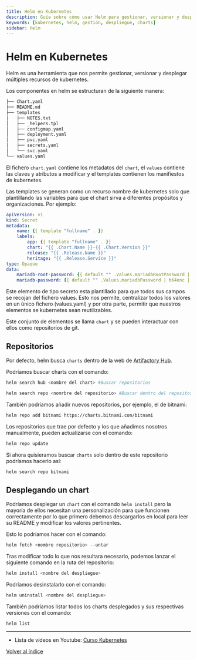 ```yaml
---
title: Helm en Kubernetes
description: Guía sobre cómo usar Helm para gestionar, versionar y desplegar múltiples recursos en Kubernetes.
keywords: [kubernetes, helm, gestión, despliegue, charts]
sidebar: Helm
---
```


# Helm en Kubernetes

Helm es una herramienta que nos permite gestionar, versionar y desplegar múltiples recursos de kubernetes.

Los componentes en helm se estructuran de la siguiente manera:
```md
├── Chart.yaml
├── README.md
├── templates
│   ├── NOTES.txt
│   ├── _helpers.tpl
│   ├── configmap.yaml
│   ├── deployment.yaml
│   ├── pvc.yaml
│   ├── secrets.yaml
│   └── svc.yaml
└── values.yaml
```

El fichero `chart.yaml` contiene los metadatos del `chart`, el `values` contiene las claves y atributos a modificar y el templates contienen los manifiestos de kubernetes.

Las templates se generan como un recurso nombre de kubernetes solo que plantillando las variables para que el chart sirva a diferentes propósitos y organizaciones. Por ejemplo:
```yml
apiVersion: v1
kind: Secret
metadata:
    name: {{ template "fullname" . }}
    labels:
        app: {{ template "fullname" . }}
        chart: "{{ .Chart.Name }}-{{ .Chart.Version }}"
        release: "{{ .Release.Name }}"
        heritage: "{{ .Release.Service }}"
type: Opaque
data:
    mariadb-root-password: {{ default "" .Values.mariadbRootPassword | b64enc | quote }}
    mariadb-password: {{ default "" .Values.mariadbPassword | b64enc | quote }}
```

Este elemento de tipo secreto esta plantillado para que todos sus campos se recojan del fichero values. Esto nos permite, centralizar todos los valores en un único fichero (values.yaml) y por otra parte, permitir que nuestros elementos se kubernetes sean reutilizables.


Este conjunto de elementos se llama `chart` y se pueden interactuar con ellos como repositorios de git.

## Repositorios
Por defecto, helm busca `charts` dentro de la web de [Artifactory Hub](https://artifacthub.io/).

Podríamos buscar charts con el comando:
``` bash
helm search hub <nombre del chart> #Buscar repositorios

helm search repo <nomrbre del repositorio> #Buscar dentro del repositorio
```

También podríamos añadir nuevos repositorios, por ejemplo, el de bitnami:
``` bash
helm repo add bitnami ht‌tps://charts.bitnami.com/bitnami
```

Los repositorios que trae por defecto y los que añadimos nosotros manualmente, pueden actualizarse con el comando:
``` bash
helm repo update
```


Si ahora quisieramos buscar `charts` solo dentro de este repositorio podríamos hacerlo así:
``` bash
helm search repo bitnami
```

## Desplegando un chart
Podríamos desplegar un `chart` con el comando `helm install`  pero la mayoría de ellos necesitan una personalización para que funcionen correctamente por lo que primero debemos descargarlos en local para leer su README y modificar los valores pertinentes.

Esto lo podríamos hacer con el comando:
``` bash
helm fetch <nombre repositorio> --untar
```

Tras modificar todo lo que nos resultara necesario, podemos lanzar el siguiente comando en la ruta del repositorio:
``` bash
helm install <nombre del despliegue>
```

Podríamos desinstalarlo con el comando:
``` bash
helm uninstall <nombre del despliegue>
```

También podríamos listar todos los charts desplegados y sus respectivas versiones con el comando:
``` helm 
helm list
```



---
* Lista de vídeos en Youtube: [Curso Kubernetes](https://www.youtube.com/playlist?list=PLQhxXeq1oc2k9MFcKxqXy5GV4yy7wqSma)

[Volver al índice](README.md#índice)